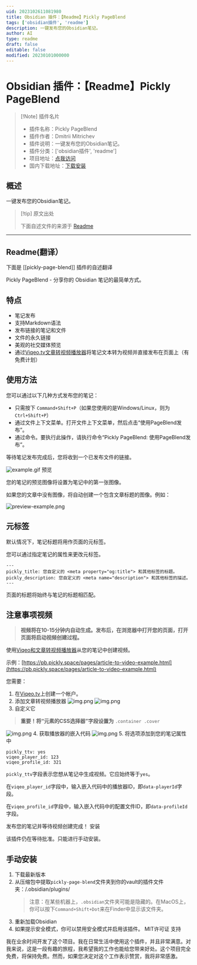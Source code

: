 ```yaml
---
uid: 2023102611081980
title: Obsidian 插件：【Readme】Pickly PageBlend
tags: ['obsidian插件', 'readme']
description: 一键发布您的Obsidian笔记。
author: AI
type: readme
draft: false
editable: false
modified: 20230101000000
---
```


# Obsidian 插件：【Readme】Pickly PageBlend

> [!Note] 插件名片
> - 插件名称：Pickly PageBlend
> - 插件作者：Dmitrii Mitrichev
> - 插件说明：一键发布您的Obsidian笔记。
> - 插件分类：['obsidian插件', 'readme']
> - 项目地址：[点我访问](https://github.com/dmitrichev/pickly-page-blend)
> - 国内下载地址：[下载安装](https://pkmer.cn/products/plugin/pluginMarket/?pickly-page-blend)

## 概述

一键发布您的Obsidian笔记。



> [!tip] 原文出处
> 
>下面自述文件的来源于 [Readme](https://ghproxy.net/https://raw.githubusercontent.com/dmitrichev/pickly-page-blend/master/README.md)
> 

---

## Readme(翻译）

下面是 [[pickly-page-blend]] 插件的自述翻译


Pickly PageBlend - 分享你的 Obsidian 笔记的最简单方式。
## 特点

- 笔记发布
- 支持Markdown语法
- 发布链接的笔记和文件
- 文件的永久链接
- 美观的社交媒体预览
- 通过[Viqeo.tv文章转视频播放器](https://viqeo.tv/article-to-video-player)将笔记文本转为视频并直接发布在页面上（有免费计划）
## 使用方法

您可以通过以下几种方式发布您的笔记：

- 只需按下 `Command+Shift+P`（如果您使用的是Windows/Linux，则为 `Ctrl+Shift+P`）
- 通过文件上下文菜单。打开文件上下文菜单，然后点击“使用PageBlend发布”。
- 通过命令。要执行此操作，请执行命令“Pickly PageBlend: 使用PageBlend发布”。

等待笔记发布完成后，您将收到一个已发布文件的链接。

![example.gif](./img/example.gif)
预览

您的笔记的预览图像将设置为笔记中的第一张图像。

如果您的文章中没有图像，将自动创建一个包含文章标题的图像。例如：

![preview-example.png](./img/preview-example.png)
## 元标签

默认情况下，笔记标题将用作页面的元标签。

您可以通过指定笔记的属性来更改元标签。

```
---
pickly_title: 您自定义的 <meta property="og:title"> 和其他标签的标题。
pickly_description: 您自定义的 <meta name="description"> 和其他标签的描述。
---
```

页面的标题将始终与笔记的标题相匹配。
## 注意事项视频

> **视频将在10-15分钟内自动生成。发布后，在浏览器中打开您的页面，打开页面将启动视频创建过程。**

使用[Viqeo和文章转视频播放器](https://viqeo.tv/article-to-video-player)从您的笔记中创建视频。

示例：[https://pb.pickly.space/pages/article-to-video-example.html](https://pb.pickly.space/pages/article-to-video-example.html)

您需要：
1. 在[Viqeo.tv](https://studio.viqeo.tv)上创建一个帐户。
2. 添加文章转视频播放器
![img.png](./img/viqeo/first.png)
![img.png](./img/viqeo/second.png)
3. 自定义它
> **重要！将“元素的CSS选择器”字段设置为** `.container .cover`

![img.png](./img/viqeo/third.png)
4. 获取播放器的嵌入代码
![img.png](./img/viqeo/fourth.png)
5. 将选项添加到您的笔记属性中

```
pickly_ttv: yes
viqeo_player_id: 123
viqeo_profile_id: 321
```

`pickly_ttv`字段表示您想从笔记中生成视频。它应始终等于`yes`。

在`viqeo_player_id`字段中，输入嵌入代码中的播放器ID，即`data-playerId`字段。

在`viqeo_profile_id`字段中，输入嵌入代码中的配置文件ID，即`data-profileId`字段。

发布您的笔记并等待视频创建完成！
安装

该插件仍在等待批准。只能进行手动安装。
## 手动安装

1. 下载最新版本
2. 从压缩包中提取`pickly-page-blend`文件夹到你的vault的插件文件夹：<vault>/.obsidian/plugins/
   > 注意：在某些机器上，`.obsidian`文件夹可能是隐藏的。在MacOS上，你可以按下`Command+Shift+Dot`来在Finder中显示该文件夹。
3. 重新加载Obsidian
4. 如果提示安全模式，你可以禁用安全模式并启用该插件。
MIT许可证
支持

我在业余时间开发了这个项目。我在日常生活中使用这个插件，并且非常满意。对我来说，这是一段有趣的旅程，我希望我的工作也能给您带来好处。这个项目完全免费，将保持免费。然而，如果您决定对这个工作表示赞赏，我将非常感激。





